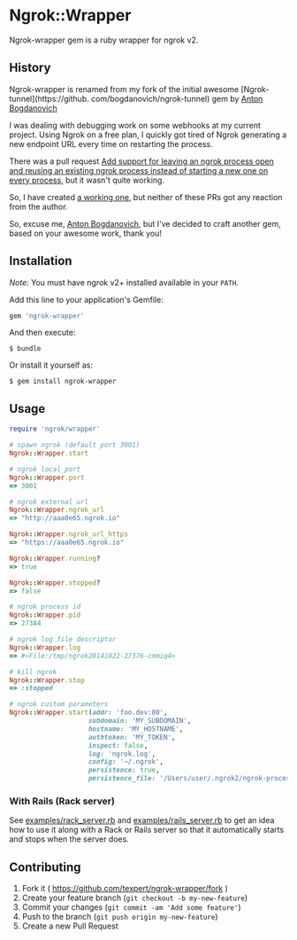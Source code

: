 # Ngrok::Wrapper

Ngrok-wrapper gem is a ruby wrapper for ngrok v2.

## History

Ngrok-wrapper is renamed from my fork of the initial awesome [Ngrok-tunnel](https://github.
com/bogdanovich/ngrok-tunnel) gem by [Anton Bogdanovich](https://github.com/bogdanovich)

I was dealing with debugging work on some webhooks at my current project. Using Ngrok on a free plan, I quickly got tired of Ngrok generating a new endpoint URL every time on restarting the process. 

There was a pull request [Add support for leaving an ngrok process open and reusing an existing ngrok process 
instead of starting a new one on every process](https://github.com/bogdanovich/ngrok-tunnel/pull/11), but it wasn't 
quite working. 

So, I have created [a working one](https://github.com/bogdanovich/ngrok-tunnel/pull/20), but neither 
of these PRs got any reaction from the author.

So, excuse me, [Anton Bogdanovich](https://github.com/bogdanovich), but I've decided to craft another gem, based on your awesome work, thank you!

## Installation

*Note:* You must have ngrok v2+ installed available in your `PATH`.

Add this line to your application's Gemfile:

```ruby
gem 'ngrok-wrapper'
```

And then execute:

    $ bundle

Or install it yourself as:

    $ gem install ngrok-wrapper

## Usage

```ruby
require 'ngrok/wrapper'

# spawn ngrok (default port 3001)
Ngrok::Wrapper.start

# ngrok local_port
Ngrok::Wrapper.port
=> 3001

# ngrok external url
Ngrok::Wrapper.ngrok_url
=> "http://aaa0e65.ngrok.io"

Ngrok::Wrapper.ngrok_url_https
=> "https://aaa0e65.ngrok.io"

Ngrok::Wrapper.running?
=> true

Ngrok::Wrapper.stopped?
=> false

# ngrok process id
Ngrok::Wrapper.pid
=> 27384

# ngrok log file descriptor
Ngrok::Wrapper.log
=> #<File:/tmp/ngrok20141022-27376-cmmiq4>

# kill ngrok
Ngrok::Wrapper.stop
=> :stopped

```

```ruby
# ngrok custom parameters
Ngrok::Wrapper.start(addr: 'foo.dev:80',
                    subdomain: 'MY_SUBDOMAIN',
                    hostname: 'MY_HOSTNAME',
                    authtoken: 'MY_TOKEN',
                    inspect: false,
                    log: 'ngrok.log',
                    config: '~/.ngrok',
                    persistence: true,
                    persistence_file: '/Users/user/.ngrok2/ngrok-process.json') # optional parameter

```

### With Rails (Rack server)

See [examples/rack_server.rb](examples/rack_server.rb) and [examples/rails_server.rb](examples/rails_server.rb) to get an idea how to use it along with a Rack or Rails server so that it automatically starts and stops when the server does.


## Contributing

1. Fork it ( https://github.com/texpert/ngrok-wrapper/fork )
2. Create your feature branch (`git checkout -b my-new-feature`)
3. Commit your changes (`git commit -am 'Add some feature'`)
4. Push to the branch (`git push origin my-new-feature`)
5. Create a new Pull Request
